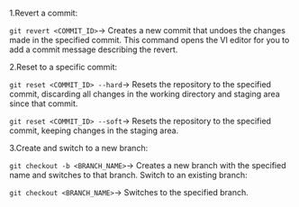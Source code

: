 1.Revert a commit:

`git revert <COMMIT_ID>`-> Creates a new commit that undoes the changes made in the specified commit. This command opens the VI editor for you to add a commit message describing the revert.

2.Reset to a specific commit:

`git reset <COMMIT_ID> --hard`-> Resets the repository to the specified commit, discarding all changes in the working directory and staging area since that commit.

`git reset <COMMIT_ID> --soft`-> Resets the repository to the specified commit, keeping changes in the staging area.

3.Create and switch to a new branch:

`git checkout -b <BRANCH_NAME>`-> Creates a new branch with the specified name and switches to that branch.
Switch to an existing branch:

`git checkout <BRANCH_NAME>`-> Switches to the specified branch.